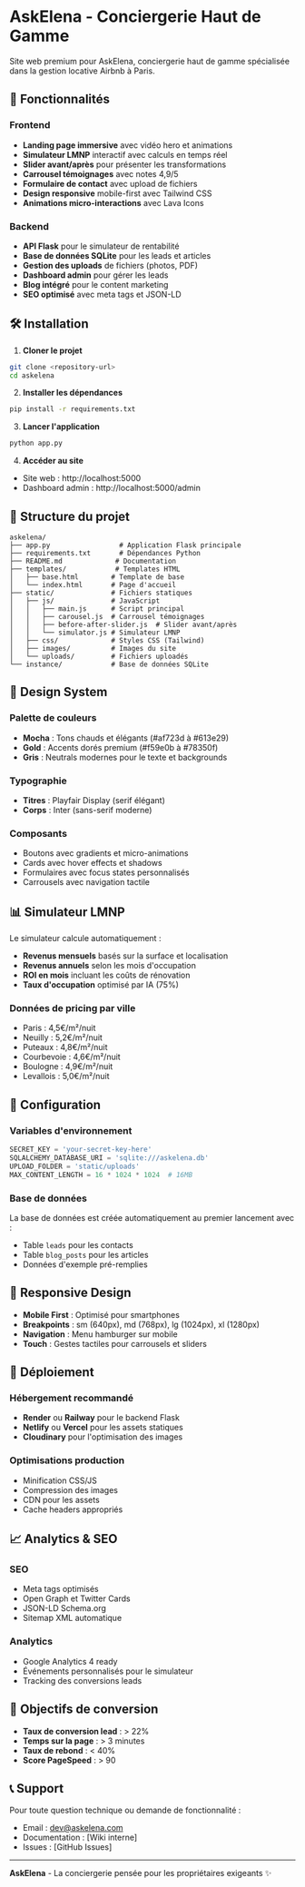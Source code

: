 # AskElena - Conciergerie Haut de Gamme

Site web premium pour AskElena, conciergerie haut de gamme spécialisée dans la gestion locative Airbnb à Paris.

## 🚀 Fonctionnalités

### Frontend
- **Landing page immersive** avec vidéo hero et animations
- **Simulateur LMNP** interactif avec calculs en temps réel
- **Slider avant/après** pour présenter les transformations
- **Carrousel témoignages** avec notes 4,9/5
- **Formulaire de contact** avec upload de fichiers
- **Design responsive** mobile-first avec Tailwind CSS
- **Animations micro-interactions** avec Lava Icons

### Backend
- **API Flask** pour le simulateur de rentabilité
- **Base de données SQLite** pour les leads et articles
- **Gestion des uploads** de fichiers (photos, PDF)
- **Dashboard admin** pour gérer les leads
- **Blog intégré** pour le content marketing
- **SEO optimisé** avec meta tags et JSON-LD

## 🛠️ Installation

1. **Cloner le projet**
```bash
git clone <repository-url>
cd askelena
```

2. **Installer les dépendances**
```bash
pip install -r requirements.txt
```

3. **Lancer l'application**
```bash
python app.py
```

4. **Accéder au site**
- Site web : http://localhost:5000
- Dashboard admin : http://localhost:5000/admin

## 📁 Structure du projet

```
askelena/
├── app.py                 # Application Flask principale
├── requirements.txt       # Dépendances Python
├── README.md             # Documentation
├── templates/            # Templates HTML
│   ├── base.html        # Template de base
│   └── index.html       # Page d'accueil
├── static/              # Fichiers statiques
│   ├── js/              # JavaScript
│   │   ├── main.js      # Script principal
│   │   ├── carousel.js  # Carrousel témoignages
│   │   ├── before-after-slider.js  # Slider avant/après
│   │   └── simulator.js # Simulateur LMNP
│   ├── css/             # Styles CSS (Tailwind)
│   ├── images/          # Images du site
│   └── uploads/         # Fichiers uploadés
└── instance/            # Base de données SQLite
```

## 🎨 Design System

### Palette de couleurs
- **Mocha** : Tons chauds et élégants (#af723d à #613e29)
- **Gold** : Accents dorés premium (#f59e0b à #78350f)
- **Gris** : Neutrals modernes pour le texte et backgrounds

### Typographie
- **Titres** : Playfair Display (serif élégant)
- **Corps** : Inter (sans-serif moderne)

### Composants
- Boutons avec gradients et micro-animations
- Cards avec hover effects et shadows
- Formulaires avec focus states personnalisés
- Carrousels avec navigation tactile

## 📊 Simulateur LMNP

Le simulateur calcule automatiquement :
- **Revenus mensuels** basés sur la surface et localisation
- **Revenus annuels** selon les mois d'occupation
- **ROI en mois** incluant les coûts de rénovation
- **Taux d'occupation** optimisé par IA (75%)

### Données de pricing par ville
- Paris : 4,5€/m²/nuit
- Neuilly : 5,2€/m²/nuit  
- Puteaux : 4,8€/m²/nuit
- Courbevoie : 4,6€/m²/nuit
- Boulogne : 4,9€/m²/nuit
- Levallois : 5,0€/m²/nuit

## 🔧 Configuration

### Variables d'environnement
```python
SECRET_KEY = 'your-secret-key-here'
SQLALCHEMY_DATABASE_URI = 'sqlite:///askelena.db'
UPLOAD_FOLDER = 'static/uploads'
MAX_CONTENT_LENGTH = 16 * 1024 * 1024  # 16MB
```

### Base de données
La base de données est créée automatiquement au premier lancement avec :
- Table `leads` pour les contacts
- Table `blog_posts` pour les articles
- Données d'exemple pré-remplies

## 📱 Responsive Design

- **Mobile First** : Optimisé pour smartphones
- **Breakpoints** : sm (640px), md (768px), lg (1024px), xl (1280px)
- **Navigation** : Menu hamburger sur mobile
- **Touch** : Gestes tactiles pour carrousels et sliders

## 🚀 Déploiement

### Hébergement recommandé
- **Render** ou **Railway** pour le backend Flask
- **Netlify** ou **Vercel** pour les assets statiques
- **Cloudinary** pour l'optimisation des images

### Optimisations production
- Minification CSS/JS
- Compression des images
- CDN pour les assets
- Cache headers appropriés

## 📈 Analytics & SEO

### SEO
- Meta tags optimisés
- Open Graph et Twitter Cards
- JSON-LD Schema.org
- Sitemap XML automatique

### Analytics
- Google Analytics 4 ready
- Événements personnalisés pour le simulateur
- Tracking des conversions leads

## 🎯 Objectifs de conversion

- **Taux de conversion lead** : > 22%
- **Temps sur la page** : > 3 minutes
- **Taux de rebond** : < 40%
- **Score PageSpeed** : > 90

## 📞 Support

Pour toute question technique ou demande de fonctionnalité :
- Email : dev@askelena.com
- Documentation : [Wiki interne]
- Issues : [GitHub Issues]

---

**AskElena** - La conciergerie pensée pour les propriétaires exigeants ✨
